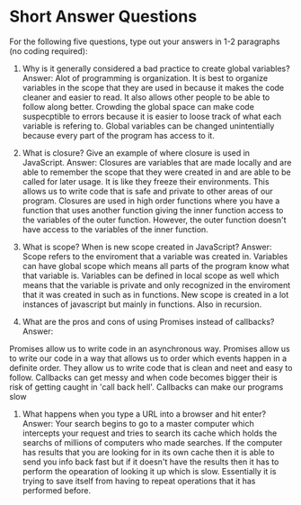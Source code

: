 # Short Answer Questions
For the following five questions, type out your answers in 1-2 paragraphs (no coding required):

1. Why is it generally considered a bad practice to create global variables?
Answer:
Alot of programming is organization. It is best to organize variables in the scope that they are used in because it makes the code cleaner and easier to read. It also allows other people to be able to follow along better.
Crowding the global space can make code suspecptible to errors because it is easier to loose track of what each variable is refering to. Global variables can be changed unintentially because every part of the program has access to it.

1. What is closure? Give an example of where closure is used in JavaScript.
Answer:
Closures are variables that are made locally and are able to remember the scope that they were created in and are able to be called for later usage. It is like they freeze their environments. This allows us to write code that is safe and private to other areas of our program. Closures are used in high order functions where you have a function that uses another function giving the inner function access to the variables of the outer function. However, the outer function doesn't have access to the variables of the inner function.

1. What is scope? When is new scope created in JavaScript?
Answer:
Scope refers to the enviroment that a variable was created in. Variables can have global scope which means all parts of the program know what that variable is. Variables can be defined in local scope as well which means that the variable is private and only recognized in the enviroment that it was created in such as in functions. 
New scope is created in a lot instances of javascript but mainly in  functions. Also in recursion.

1. What are the pros and cons of using Promises instead of callbacks?
Answer:

Promises allow us to write code in an asynchronous way. 
Promises allow us to write our code in a way that allows us to order which events happen in a definite order.
They allow us to write code that is  clean and neet and easy to follow.
Callbacks can get messy and when code becomes bigger their is risk of getting caught in 'call back hell'.
Callbacks can make our programs slow


1. What happens when you type a URL into a browser and hit enter?
Answer:
Your search begins to go to a master computer which intercepts your request and tries to search its cache which holds the searchs of millions of computers who made searches. If the computer has results that you are looking for in its own cache then it is able to send you info back fast but if it doesn't have the results then it has to perform the opearation of looking it up which is slow. Essentially it is trying to save itself from having to repeat operations that it has performed before.